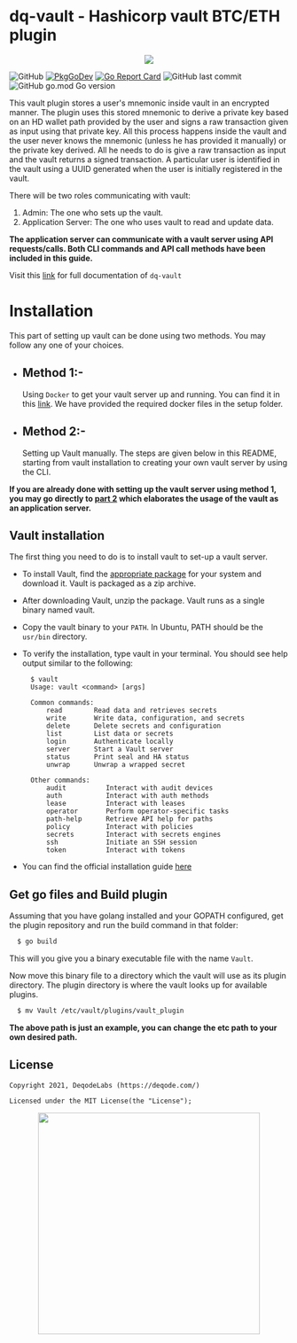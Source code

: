# dq-vault - Hashicorp vault BTC/ETH plugin

<p align="center"><img src="https://deqode.github.io/dq-vault/assets/images/vault-dq-192x192-202df720d6d8d239d0fbf4cdc208c1c8.png"></p>

![GitHub](https://img.shields.io/github/license/deqode/dq-vault)
[![PkgGoDev](https://pkg.go.dev/badge/github.com/deqode/dq-vault)](https://pkg.go.dev/github.com/github.com/deqode/dq-vault)
[![Go Report Card](https://goreportcard.com/badge/github.com/deqode/dq-vault)](https://goreportcard.com/report/github.com/deqode/dq-vault)
![GitHub last commit](https://img.shields.io/github/last-commit/deqode/codeanalyser)
![GitHub go.mod Go version](https://img.shields.io/github/go-mod/go-version/deqode/dq-vault)

This vault plugin stores a user's mnemonic inside vault in an encrypted manner. The plugin uses this stored mnemonic to derive a private key based on an HD wallet path provided by the user and signs a raw transaction given as input using that private key. All this process happens inside the vault and the user never knows the mnemonic (unless he has provided it manually) or the private key derived. All he needs to do is give a raw transaction as input and the vault returns a signed transaction. A particular user is identified in the vault using a UUID generated when the user is initially registered in the vault.

There will be two roles communicating with vault:

1. Admin: The one who sets up the vault.
2. Application Server: The one who uses vault to read and update data.

**The application server can communicate with a vault server using API requests/calls. Both CLI commands and API call methods have been included in this guide.**


Visit this [link](https://deqode.github.io/dq-vault/) for full documentation of ```dq-vault```

# Installation

This part of setting up vault can be done using two methods. You may follow any one of your choices.

- ## Method 1:-
  Using `Docker` to get your vault server up and running. You can find it in this [link](https://gitlab.com/arout/Vault/blob/master/setup/README.md). We have provided the required docker files in the setup folder.
- ## Method 2:-
  Setting up Vault manually. The steps are given below in this README, starting from vault installation to creating your own vault server by using the CLI.

**If you are already done with setting up the vault server using method 1, you may go directly to [part 2](http://localhost:3000/dq-vault/docs/guides/plugin-usage) which elaborates the usage of the vault as an application server.**

## Vault installation

The first thing you need to do is to install vault to set-up a vault server.

- To install Vault, find the [appropriate package](https://www.vaultproject.io/downloads.html) for your system and download it. Vault is packaged as a zip archive.
- After downloading Vault, unzip the package. Vault runs as a single binary named vault.
- Copy the vault binary to your `PATH`. In Ubuntu, PATH should be the `usr/bin` directory.
- To verify the installation, type vault in your terminal. You should see help output similar to the following:

  ```
    $ vault
    Usage: vault <command> [args]

    Common commands:
        read        Read data and retrieves secrets
        write       Write data, configuration, and secrets
        delete      Delete secrets and configuration
        list        List data or secrets
        login       Authenticate locally
        server      Start a Vault server
        status      Print seal and HA status
        unwrap      Unwrap a wrapped secret

    Other commands:
        audit          Interact with audit devices
        auth           Interact with auth methods
        lease          Interact with leases
        operator       Perform operator-specific tasks
        path-help      Retrieve API help for paths
        policy         Interact with policies
        secrets        Interact with secrets engines
        ssh            Initiate an SSH session
        token          Interact with tokens
  ```

- You can find the official installation guide [here](https://www.vaultproject.io/intro/getting-started/install.html)

## Get go files and Build plugin

Assuming that you have golang installed and your GOPATH configured, get the plugin repository and run the build command in that folder:

```sh
  $ go build
```

This will you give you a binary executable file with the name `Vault`.

Now move this binary file to a directory which the vault will use as its plugin directory. The plugin directory is where the vault looks up for available plugins.

```sh
  $ mv Vault /etc/vault/plugins/vault_plugin
```

**The above path is just an example, you can change the etc path to your own desired path.**

## License
```
Copyright 2021, DeqodeLabs (https://deqode.com/)

Licensed under the MIT License(the "License");

```
<p align="center"><img src="https://deqode.com/wp-content/uploads/presskit-logo.png" width="400"></p>